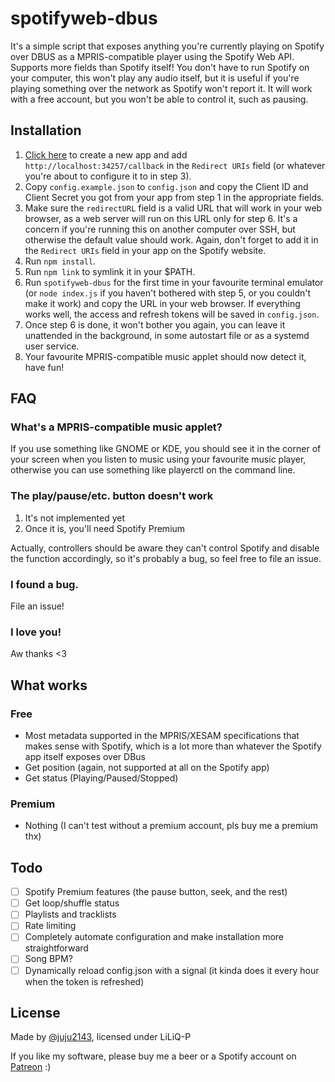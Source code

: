 # spotifyweb-dbus

It's a simple script that exposes anything you're currently playing on Spotify over DBUS as a MPRIS-compatible player using the Spotify Web API. Supports more fields than Spotify itself! You don't have to run Spotify on your computer, this won't play any audio itself, but it is useful if you're playing something over the network as Spotify won't report it. It will work with a free account, but you won't be able to control it, such as pausing.

## Installation

1. [Click here](https://developer.spotify.com/dashboard/applications) to create a new app and add `http://localhost:34257/callback` in the `Redirect URIs` field (or whatever you're about to configure it to in step 3).
2. Copy `config.example.json` to `config.json` and copy the Client ID and Client Secret you got from your app from step 1 in the appropriate fields.
3. Make sure the `redirectURL` field is a valid URL that will work in your web browser, as a web server will run on this URL only for step 6. It's a concern if you're running this on another computer over SSH, but otherwise the default value should work. Again, don't forget to add it in the `Redirect URIs` field in your app on the Spotify website.
4. Run `npm install`.
5. Run `npm link` to symlink it in your $PATH.
6. Run `spotifyweb-dbus` for the first time in your favourite terminal emulator (or `node index.js` if you haven't bothered with step 5, or you couldn't make it work) and copy the URL in your web browser. If everything works well, the access and refresh tokens will be saved in `config.json`.
7. Once step 6 is done, it won't bother you again, you can leave it unattended in the background, in some autostart file or as a systemd user service.
8. Your favourite MPRIS-compatible music applet should now detect it, have fun!

## FAQ

### What's a MPRIS-compatible music applet?

If you use something like GNOME or KDE, you should see it in the corner of your screen when you listen to music using your favourite music player, otherwise you can use something like playerctl on the command line.

### The play/pause/etc. button doesn't work

1. It's not implemented yet
2. Once it is, you'll need Spotify Premium

Actually, controllers should be aware they can't control Spotify and disable the function accordingly, so it's probably a bug, so feel free to file an issue.

### I found a bug.

File an issue!

### I love you!

Aw thanks <3

## What works

### Free

- Most metadata supported in the MPRIS/XESAM specifications that makes sense with Spotify, which is a lot more than whatever the Spotify app itself exposes over DBus
- Get position (again, not supported at all on the Spotify app)
- Get status (Playing/Paused/Stopped)

### Premium

- Nothing (I can't test without a premium account, pls buy me a premium thx)

## Todo

- [ ] Spotify Premium features (the pause button, seek, and the rest)
- [ ] Get loop/shuffle status
- [ ] Playlists and tracklists
- [ ] Rate limiting
- [ ] Completely automate configuration and make installation more straightforward
- [ ] Song BPM?
- [ ] Dynamically reload config.json with a signal (it kinda does it every hour when the token is refreshed)

## License

Made by [@juju2143](https://twitter.com/juju2143), licensed under LiLiQ-P

If you like my software, please buy me a beer or a Spotify account on [Patreon](https://patreon.com/juju2143) :)